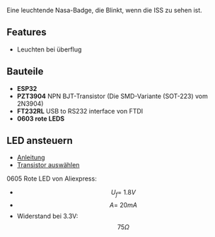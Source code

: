 Eine leuchtende Nasa-Badge, die Blinkt, wenn die ISS zu sehen ist.

## Features
- Leuchten bei überflug

## Bauteile
- **ESP32**
- **PZT3904** NPN BJT-Transistor (Die SMD-Variante (SOT-223) vom 2N3904)
- **FT232RL** USB to RS232 interface von FTDI
- **0603 rote LEDS**

## LED ansteuern
- [Anleitung](https://www.dummies.com/programming/electronics/components/electronics-components-use-a-transistor-as-a-switch/)
- [Transistor auswählen](https://www.baldengineer.com/the-best-4-transistors-to-keep-in-your-parts-kit.html)

0605 Rote LED von Aliexpress:
- $$U_f = ~1.8V$$
- $$A = ~20mA$$
- Widerstand bei 3.3V: $$75\Omega$$